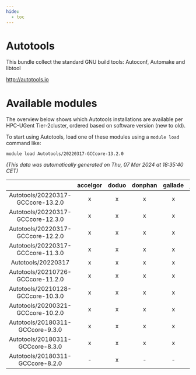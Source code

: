 ```yaml
---
hide:
  - toc
---
```


Autotools
=========


This bundle collect the standard GNU build tools: Autoconf, Automake and libtool

http://autotools.io
# Available modules


The overview below shows which Autotools installations are available per HPC-UGent Tier-2cluster, ordered based on software version (new to old).

To start using Autotools, load one of these modules using a `module load` command like:

```shell
module load Autotools/20220317-GCCcore-13.2.0
```

*(This data was automatically generated on Thu, 07 Mar 2024 at 18:35:40 CET)*  

| |accelgor|doduo|donphan|gallade|joltik|skitty|
| :---: | :---: | :---: | :---: | :---: | :---: | :---: |
|Autotools/20220317-GCCcore-13.2.0|x|x|x|x|x|x|
|Autotools/20220317-GCCcore-12.3.0|x|x|x|x|x|x|
|Autotools/20220317-GCCcore-12.2.0|x|x|x|x|x|x|
|Autotools/20220317-GCCcore-11.3.0|x|x|x|x|x|x|
|Autotools/20220317|x|x|x|x|x|x|
|Autotools/20210726-GCCcore-11.2.0|x|x|x|x|x|x|
|Autotools/20210128-GCCcore-10.3.0|x|x|x|x|x|x|
|Autotools/20200321-GCCcore-10.2.0|x|x|x|x|x|x|
|Autotools/20180311-GCCcore-9.3.0|x|x|x|x|x|x|
|Autotools/20180311-GCCcore-8.3.0|x|x|x|x|x|x|
|Autotools/20180311-GCCcore-8.2.0|-|x|-|-|-|-|
